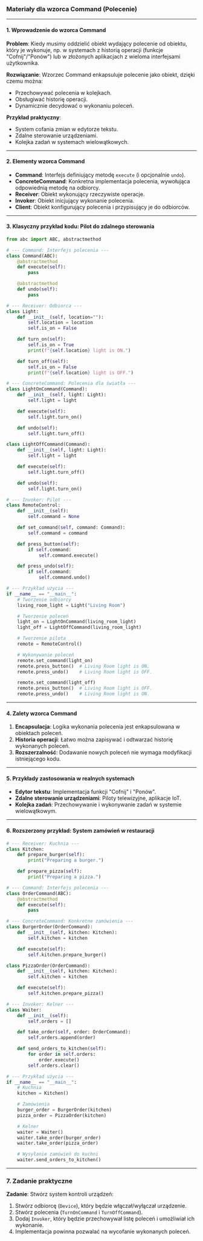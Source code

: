 ### **Materiały dla wzorca Command (Polecenie)**

---

#### **1. Wprowadzenie do wzorca Command**
**Problem**: Kiedy musimy oddzielić obiekt wydający polecenie od obiektu, który je wykonuje, np. w systemach z historią operacji (funkcje "Cofnij"/"Ponów") lub w złożonych aplikacjach z wieloma interfejsami użytkownika.

**Rozwiązanie**: Wzorzec Command enkapsuluje polecenie jako obiekt, dzięki czemu można:
- Przechowywać polecenia w kolejkach.
- Obsługiwać historię operacji.
- Dynamicznie decydować o wykonaniu poleceń.

**Przykład praktyczny**:
- System cofania zmian w edytorze tekstu.
- Zdalne sterowanie urządzeniami.
- Kolejka zadań w systemach wielowątkowych.

---

#### **2. Elementy wzorca Command**
- **Command**: Interfejs definiujący metodę `execute` (i opcjonalnie `undo`).
- **ConcreteCommand**: Konkretna implementacja polecenia, wywołująca odpowiednią metodę na odbiorcy.
- **Receiver**: Obiekt wykonujący rzeczywiste operacje.
- **Invoker**: Obiekt inicjujący wykonanie polecenia.
- **Client**: Obiekt konfigurujący polecenia i przypisujący je do odbiorców.

---

#### **3. Klasyczny przykład kodu: Pilot do zdalnego sterowania**

```python
from abc import ABC, abstractmethod

# --- Command: Interfejs polecenia ---
class Command(ABC):
    @abstractmethod
    def execute(self):
        pass

    @abstractmethod
    def undo(self):
        pass

# --- Receiver: Odbiorca ---
class Light:
    def __init__(self, location=""):
        self.location = location
        self.is_on = False

    def turn_on(self):
        self.is_on = True
        print(f"{self.location} light is ON.")

    def turn_off(self):
        self.is_on = False
        print(f"{self.location} light is OFF.")

# --- ConcreteCommand: Polecenia dla światła ---
class LightOnCommand(Command):
    def __init__(self, light: Light):
        self.light = light

    def execute(self):
        self.light.turn_on()

    def undo(self):
        self.light.turn_off()

class LightOffCommand(Command):
    def __init__(self, light: Light):
        self.light = light

    def execute(self):
        self.light.turn_off()

    def undo(self):
        self.light.turn_on()

# --- Invoker: Pilot ---
class RemoteControl:
    def __init__(self):
        self.command = None

    def set_command(self, command: Command):
        self.command = command

    def press_button(self):
        if self.command:
            self.command.execute()

    def press_undo(self):
        if self.command:
            self.command.undo()

# --- Przykład użycia ---
if __name__ == "__main__":
    # Tworzenie odbiorcy
    living_room_light = Light("Living Room")

    # Tworzenie poleceń
    light_on = LightOnCommand(living_room_light)
    light_off = LightOffCommand(living_room_light)

    # Tworzenie pilota
    remote = RemoteControl()

    # Wykonywanie poleceń
    remote.set_command(light_on)
    remote.press_button()  # Living Room light is ON.
    remote.press_undo()    # Living Room light is OFF.

    remote.set_command(light_off)
    remote.press_button()  # Living Room light is OFF.
    remote.press_undo()    # Living Room light is ON.
```

---

#### **4. Zalety wzorca Command**
1. **Encapsulacja**: Logika wykonania polecenia jest enkapsulowana w obiektach poleceń.
2. **Historia operacji**: Łatwo można zapisywać i odtwarzać historię wykonanych poleceń.
3. **Rozszerzalność**: Dodawanie nowych poleceń nie wymaga modyfikacji istniejącego kodu.

---

#### **5. Przykłady zastosowania w realnych systemach**
- **Edytor tekstu**: Implementacja funkcji "Cofnij" i "Ponów".
- **Zdalne sterowanie urządzeniami**: Piloty telewizyjne, aplikacje IoT.
- **Kolejka zadań**: Przechowywanie i wykonywanie zadań w systemie wielowątkowym.

---

#### **6. Rozszerzony przykład: System zamówień w restauracji**

```python
# --- Receiver: Kuchnia ---
class Kitchen:
    def prepare_burger(self):
        print("Preparing a burger.")

    def prepare_pizza(self):
        print("Preparing a pizza.")

# --- Command: Interfejs polecenia ---
class OrderCommand(ABC):
    @abstractmethod
    def execute(self):
        pass

# --- ConcreteCommand: Konkretne zamówienia ---
class BurgerOrder(OrderCommand):
    def __init__(self, kitchen: Kitchen):
        self.kitchen = kitchen

    def execute(self):
        self.kitchen.prepare_burger()

class PizzaOrder(OrderCommand):
    def __init__(self, kitchen: Kitchen):
        self.kitchen = kitchen

    def execute(self):
        self.kitchen.prepare_pizza()

# --- Invoker: Kelner ---
class Waiter:
    def __init__(self):
        self.orders = []

    def take_order(self, order: OrderCommand):
        self.orders.append(order)

    def send_orders_to_kitchen(self):
        for order in self.orders:
            order.execute()
        self.orders.clear()

# --- Przykład użycia ---
if __name__ == "__main__":
    # Kuchnia
    kitchen = Kitchen()

    # Zamówienia
    burger_order = BurgerOrder(kitchen)
    pizza_order = PizzaOrder(kitchen)

    # Kelner
    waiter = Waiter()
    waiter.take_order(burger_order)
    waiter.take_order(pizza_order)

    # Wysyłanie zamówień do kuchni
    waiter.send_orders_to_kitchen()
```

---

### **7. Zadanie praktyczne**
**Zadanie**: Stwórz system kontroli urządzeń:
1. Stwórz odbiorcę (`Device`), który będzie włączał/wyłączał urządzenie.
2. Stwórz polecenia (`TurnOnCommand` i `TurnOffCommand`).
3. Dodaj `Invoker`, który będzie przechowywał listę poleceń i umożliwiał ich wykonanie.
4. Implementacja powinna pozwalać na wycofanie wykonanych poleceń.
